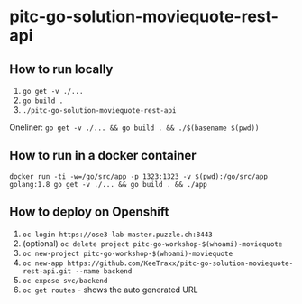 # pitc-go-solution-moviequote-rest-api

## How to run locally
1. `go get -v ./...`
2. `go build .`
3. `./pitc-go-solution-moviequote-rest-api`

Oneliner:
`go get -v ./... && go build . && ./$(basename $(pwd))`

## How to run in a docker container
`docker run -ti -w=/go/src/app -p 1323:1323 -v $(pwd):/go/src/app golang:1.8 go get -v ./... && go build . && ./app`

## How to deploy on Openshift
1. `oc login https://ose3-lab-master.puzzle.ch:8443`
2. (optional) `oc delete project pitc-go-workshop-$(whoami)-moviequote`
3. `oc new-project pitc-go-workshop-$(whoami)-moviequote`
4. `oc new-app https://github.com/KeeTraxx/pitc-go-solution-moviequote-rest-api.git --name backend`
5. `oc expose svc/backend`
6. `oc get routes` - shows the auto generated URL
